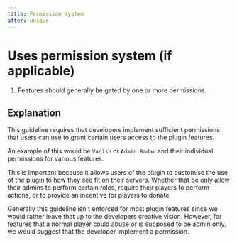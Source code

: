 ```yaml
---
title: Permission system
after: unique
---
```


# Uses permission system (if applicable)

1. Features should generally be gated by one or more permissions.

## Explanation

This guideline requires that developers implement sufficient permissions that users can use to grant certain users access to the plugin features.

An example of this would be `Vanish` or `Admin Radar` and their individual permissions for various features.

This is important because it allows users of the plugin to customise the use of the plugin to how they see fit on their servers. Whether that be only allow their admins to perform certain roles, require their players to perform actions, or to provide an incentive for players to donate.

Generally this guideline isn't enforced for most plugin features since we would rather leave that up to the developers creative vision. However, for features that a normal player could abuse or is supposed to be admin only, we would suggest that the developer implement a permission.
